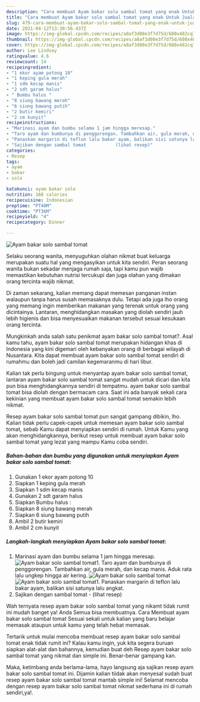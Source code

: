```yaml
---
description: "Cara membuat Ayam bakar solo sambal tomat yang enak Untuk Jualan"
title: "Cara membuat Ayam bakar solo sambal tomat yang enak Untuk Jualan"
slug: 479-cara-membuat-ayam-bakar-solo-sambal-tomat-yang-enak-untuk-jualan
date: 2021-04-12T13:30:56.437Z
image: https://img-global.cpcdn.com/recipes/a8af3d08e3f7d75d/680x482cq70/ayam-bakar-solo-sambal-tomat-foto-resep-utama.jpg
thumbnail: https://img-global.cpcdn.com/recipes/a8af3d08e3f7d75d/680x482cq70/ayam-bakar-solo-sambal-tomat-foto-resep-utama.jpg
cover: https://img-global.cpcdn.com/recipes/a8af3d08e3f7d75d/680x482cq70/ayam-bakar-solo-sambal-tomat-foto-resep-utama.jpg
author: Lee Lindsey
ratingvalue: 4.6
reviewcount: 14
recipeingredient:
- "1 ekor ayam potong 10"
- "1 keping gula merah"
- "1 sdm kecap manis"
- "2 sdt garam halus"
- " Bumbu halus "
- "8 siung bawang merah"
- "6 siung bawang putih"
- "2 butir kemiri"
- "2 cm kunyit"
recipeinstructions:
- "Marinasi ayam dan bumbu selama 1 jam hingga meresap."
- "Taro ayam dan bumbunya di penggorengan. Tambahkan air, gula merah, dan kecap manis. Aduk rata lalu ungkep hingga air kering."
- "Panaskan margarin di teflon lalu bakar ayam, balikan sisi satunya lalu angkat."
- "Sajikan dengan sambal tomat           (lihat resep)"
categories:
- Resep
tags:
- ayam
- bakar
- solo

katakunci: ayam bakar solo 
nutrition: 168 calories
recipecuisine: Indonesian
preptime: "PT40M"
cooktime: "PT36M"
recipeyield: "4"
recipecategory: Dinner

---
```



![Ayam bakar solo sambal tomat](https://img-global.cpcdn.com/recipes/a8af3d08e3f7d75d/680x482cq70/ayam-bakar-solo-sambal-tomat-foto-resep-utama.jpg)

Selaku seorang wanita, menyuguhkan olahan nikmat buat keluarga merupakan suatu hal yang mengasyikan untuk kita sendiri. Peran seorang  wanita bukan sekadar menjaga rumah saja, tapi kamu pun wajib memastikan kebutuhan nutrisi tercukupi dan juga olahan yang dimakan orang tercinta wajib nikmat.

Di zaman  sekarang, kalian memang dapat memesan panganan instan walaupun tanpa harus susah memasaknya dulu. Tetapi ada juga lho orang yang memang ingin memberikan makanan yang terenak untuk orang yang dicintainya. Lantaran, menghidangkan masakan yang diolah sendiri jauh lebih higienis dan bisa menyesuaikan makanan tersebut sesuai kesukaan orang tercinta. 



Mungkinkah anda salah satu penikmat ayam bakar solo sambal tomat?. Asal kamu tahu, ayam bakar solo sambal tomat merupakan hidangan khas di Indonesia yang kini digemari oleh kebanyakan orang di berbagai wilayah di Nusantara. Kita dapat membuat ayam bakar solo sambal tomat sendiri di rumahmu dan boleh jadi camilan kegemaranmu di hari libur.

Kalian tak perlu bingung untuk menyantap ayam bakar solo sambal tomat, lantaran ayam bakar solo sambal tomat sangat mudah untuk dicari dan kita pun bisa menghidangkannya sendiri di tempatmu. ayam bakar solo sambal tomat bisa diolah dengan bermacam cara. Saat ini ada banyak sekali cara kekinian yang membuat ayam bakar solo sambal tomat semakin lebih nikmat.

Resep ayam bakar solo sambal tomat pun sangat gampang dibikin, lho. Kalian tidak perlu capek-capek untuk memesan ayam bakar solo sambal tomat, sebab Kamu dapat menyiapkan sendiri di rumah. Untuk Kamu yang akan menghidangkannya, berikut resep untuk membuat ayam bakar solo sambal tomat yang lezat yang mampu Kamu coba sendiri.

<!--inarticleads1-->

##### Bahan-bahan dan bumbu yang digunakan untuk menyiapkan Ayam bakar solo sambal tomat:

1. Gunakan 1 ekor ayam potong 10
1. Siapkan 1 keping gula merah
1. Siapkan 1 sdm kecap manis
1. Gunakan 2 sdt garam halus
1. Siapkan  Bumbu halus :
1. Siapkan 8 siung bawang merah
1. Siapkan 6 siung bawang putih
1. Ambil 2 butir kemiri
1. Ambil 2 cm kunyit




<!--inarticleads2-->

##### Langkah-langkah menyiapkan Ayam bakar solo sambal tomat:

1. Marinasi ayam dan bumbu selama 1 jam hingga meresap.
<img src="https://img-global.cpcdn.com/steps/a5b498e9d1b885a6/160x128cq70/ayam-bakar-solo-sambal-tomat-langkah-memasak-1-foto.jpg" alt="Ayam bakar solo sambal tomat">1. Taro ayam dan bumbunya di penggorengan. Tambahkan air, gula merah, dan kecap manis. Aduk rata lalu ungkep hingga air kering.
<img src="https://img-global.cpcdn.com/steps/d47b0feb0a80c210/160x128cq70/ayam-bakar-solo-sambal-tomat-langkah-memasak-2-foto.jpg" alt="Ayam bakar solo sambal tomat"><img src="https://img-global.cpcdn.com/steps/8db776770784bcb2/160x128cq70/ayam-bakar-solo-sambal-tomat-langkah-memasak-2-foto.jpg" alt="Ayam bakar solo sambal tomat">1. Panaskan margarin di teflon lalu bakar ayam, balikan sisi satunya lalu angkat.
1. Sajikan dengan sambal tomat -           (lihat resep)




Wah ternyata resep ayam bakar solo sambal tomat yang nikamt tidak rumit ini mudah banget ya! Anda Semua bisa membuatnya. Cara Membuat ayam bakar solo sambal tomat Sesuai sekali untuk kalian yang baru belajar memasak ataupun untuk kamu yang telah hebat memasak.

Tertarik untuk mulai mencoba membuat resep ayam bakar solo sambal tomat enak tidak rumit ini? Kalau kamu ingin, yuk kita segera buruan siapkan alat-alat dan bahannya, kemudian buat deh Resep ayam bakar solo sambal tomat yang nikmat dan simple ini. Benar-benar gampang kan. 

Maka, ketimbang anda berlama-lama, hayo langsung aja sajikan resep ayam bakar solo sambal tomat ini. Dijamin kalian tiidak akan menyesal sudah buat resep ayam bakar solo sambal tomat mantab simple ini! Selamat mencoba dengan resep ayam bakar solo sambal tomat nikmat sederhana ini di rumah sendiri,ya!.

